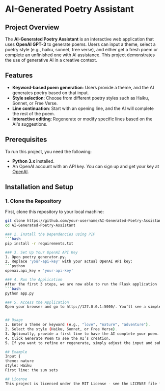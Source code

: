 # AI-Generated Poetry Assistant

## Project Overview
The **AI-Generated Poetry Assistant** is an interactive web application that uses **OpenAI GPT-3** to generate poems. Users can input a theme, select a poetry style (e.g., haiku, sonnet, free verse), and either get a fresh poem or complete an unfinished one with AI assistance. This project demonstrates the use of generative AI in a creative context.

## Features
- **Keyword-based poem generation**: Users provide a theme, and the AI generates poetry based on that input.
- **Style selection**: Choose from different poetry styles such as Haiku, Sonnet, or Free Verse.
- **Line continuation**: Start with an opening line, and the AI will complete the rest of the poem.
- **Interactive editing**: Regenerate or modify specific lines based on the AI's suggestions.


## Prerequisites

To run this project, you need the following:
- **Python 3.x** installed.
- An OpenAI account with an API key. You can sign up and get your key at [OpenAI](https://beta.openai.com/signup/).

## Installation and Setup

### 1. Clone the Repository
First, clone this repository to your local machine:
```bash
git clone https://github.com/your-username/AI-Generated-Poetry-Assistant.git
cd AI-Generated-Poetry-Assistant

### 2. Install the Dependencies using PIP
```bash
pip install -r requirements.txt

### 3. Set Up Your OpenAI API Key
1. Open poetry_generator.py.
2. Replace 'your-api-key' with your actual OpenAI API key:
```python
openai.api_key = 'your-api-key'

### 4. Run the Application
After the first 3 steps, we are now able to run the Flask application
```bash
python app.py

### 5. Access the Application
Open your browser and go to http://127.0.0.1:5000/. You’ll see a simple interface where you can input a theme, select the style of the poem, and provide the first line for the poem (optional).


## Usage
1. Enter a theme or keyword (e.g., "love", "nature", "adventure").
2. Select the style (Haiku, Sonnet, or Free Verse).
3. Optionally, provide a first line to have the AI complete your poem.
4. Click Generate Poem to see the AI’s creation.
5. If you want to refine or regenerate, simply adjust the input and submit again.

## Example
Input {
theme: nature
style: Haiku
First line: the sun sets

## License
This project is licensed under the MIT License - see the LICENSE file for details.





